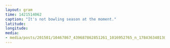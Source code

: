 ```yaml
---
layout: gram
time: 1421514062
caption: "It's not bowling season at the moment."
latitude: 
longitude: 
media:
- media/posts/201501/10467867_439687862851261_1016952765_n_17843634013000351.jpg
---
```

